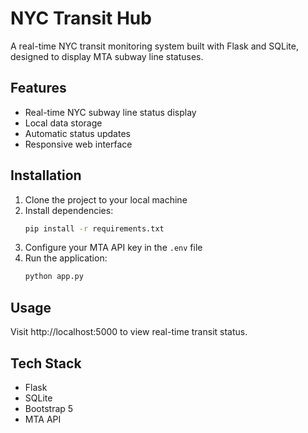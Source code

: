 # NYC Transit Hub

A real-time NYC transit monitoring system built with Flask and SQLite, designed to display MTA subway line statuses.

## Features

- Real-time NYC subway line status display
- Local data storage
- Automatic status updates
- Responsive web interface

## Installation

1. Clone the project to your local machine
2. Install dependencies:
   ```bash
   pip install -r requirements.txt
   ```
3. Configure your MTA API key in the `.env` file
4. Run the application:
   ```bash
   python app.py
   ```

## Usage

Visit http://localhost:5000 to view real-time transit status.

## Tech Stack

- Flask
- SQLite
- Bootstrap 5
- MTA API 